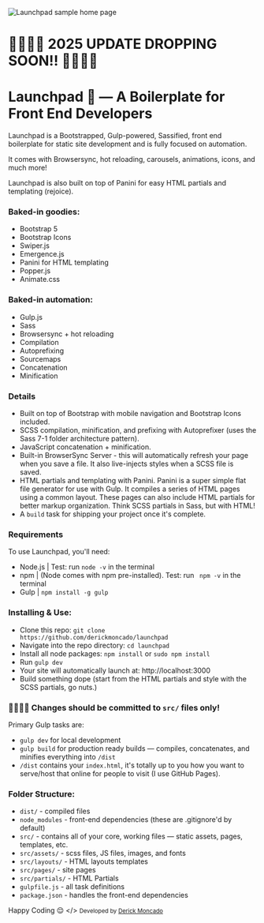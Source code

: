 ![Launchpad sample home page](https://github.com/dmoncado/launchpad/blob/main/src/assets/images/launchpad-home.jpg)

# 🚨🚨🚨🚨 2025 UPDATE DROPPING SOON!! 🚨🚨🚨🚨

# Launchpad 🚀 — A Boilerplate for Front End Developers

Launchpad is a Bootstrapped, Gulp-powered, Sassified, front end boilerplate for static site development and is fully focused on automation. 

It comes with Browsersync, hot reloading, carousels, animations, icons, and much more!

Launchpad is also built on top of Panini for easy HTML partials and templating (rejoice). 

### Baked-in goodies:
- Bootstrap 5
- Bootstrap Icons
- Swiper.js
- Emergence.js
- Panini for HTML templating
- Popper.js
- Animate.css

### Baked-in automation:
- Gulp.js
- Sass
- Browsersync + hot reloading
- Compilation
- Autoprefixing
- Sourcemaps
- Concatenation
- Minification

### Details

- Built on top of Bootstrap with mobile navigation and Bootstrap Icons included.
- SCSS compilation, minification, and prefixing with Autoprefixer (uses the Sass 7-1 folder architecture pattern).
- JavaScript concatenation + minification.
- Built-in BrowserSync Server - this will automatically refresh your page when you save a file. It also live-injects styles when a SCSS file is saved.
- HTML partials and templating with Panini. Panini is a super simple flat file generator for use with Gulp. It compiles a series of HTML pages using a common layout. These pages can also include HTML partials for better markup organization. Think SCSS partials in Sass, but with HTML!
- A `build` task for shipping your project once it's complete.

### Requirements

To use Launchpad, you'll need:

- Node.js | Test: run `node -v` in the terminal
- npm | (Node comes with npm pre-installed). Test: run ` npm -v` in the terminal
- Gulp | `npm install -g gulp`

### Installing & Use:

- Clone this repo: `git clone https://github.com/derickmoncado/launchpad`
- Navigate into the repo directory: `cd launchpad`
- Install all node packages: `npm install` or `sudo npm install`
- Run `gulp dev`
- Your site will automatically launch at: http://localhost:3000
- Build something dope (start from the HTML partials and style with the SCSS partials, go nuts.)
### 🚨🚨🚨🚨 Changes should be committed to `src/` files only!

Primary Gulp tasks are:

- `gulp dev` for local development
- `gulp build` for production ready builds — compiles, concatenates, and minifies everything into `/dist`
- `/dist` contains your `index.html`, it's totally up to you how you want to serve/host that online for people to visit (I use GitHub Pages).

### Folder Structure:

- `dist/` - compiled files
- `node_modules` - front-end dependencies (these are .gitignore'd by default)
- `src/` - contains all of your core, working files — static assets, pages, templates, etc.
- `src/assets/` - scss files, JS files, images, and fonts
- `src/layouts/` - HTML layouts templates
- `src/pages/` - site pages
- `src/partials/` - HTML Partials
- `gulpfile.js` - all task definitions
- `package.json` - handles the front-end dependencies

Happy Coding 😌 </>
<small>Developed by [Derick Moncado](https://github.com/derickmoncado)</small>